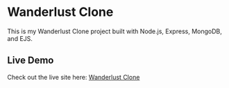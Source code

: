 # Wanderlust Clone

This is my Wanderlust Clone project built with Node.js, Express, MongoDB, and EJS.

## Live Demo
Check out the live site here: [Wanderlust Clone](https://wanderlust-clone-coue.onrender.com)
